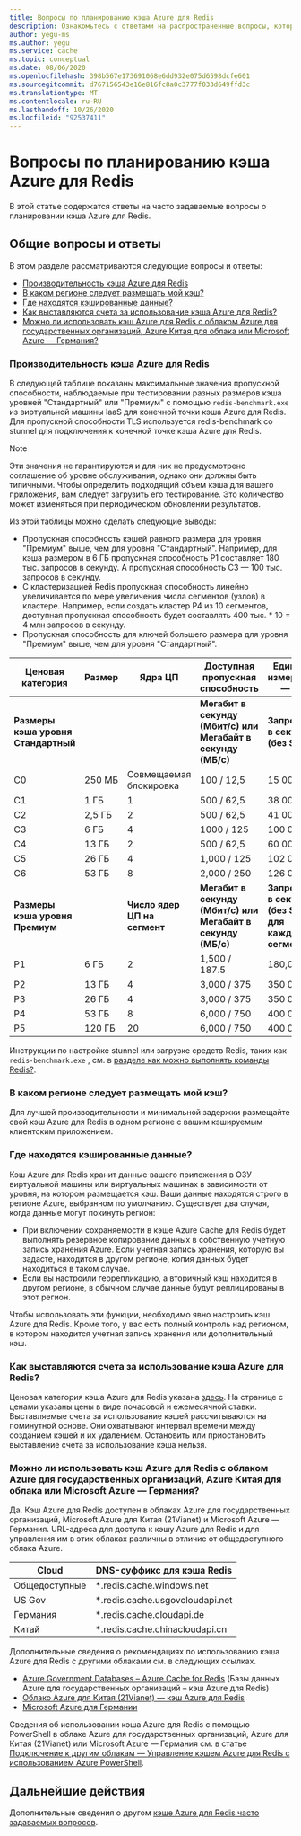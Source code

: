```yaml
---
title: Вопросы по планированию кэша Azure для Redis
description: Ознакомьтесь с ответами на распространенные вопросы, которые помогут спланировать кэш Azure для Redis.
author: yegu-ms
ms.author: yegu
ms.service: cache
ms.topic: conceptual
ms.date: 08/06/2020
ms.openlocfilehash: 398b567e173691068e6dd932e075d6598dcfe601
ms.sourcegitcommit: d767156543e16e816fc8a0c3777f033d649ffd3c
ms.translationtype: MT
ms.contentlocale: ru-RU
ms.lasthandoff: 10/26/2020
ms.locfileid: "92537411"
---
```

# <a name="azure-cache-for-redis-planning-faqs"></a>Вопросы по планированию кэша Azure для Redis

В этой статье содержатся ответы на часто задаваемые вопросы о планировании кэша Azure для Redis.

## <a name="common-questions-and-answers"></a>Общие вопросы и ответы
В этом разделе рассматриваются следующие вопросы и ответы:

* [Производительность кэша Azure для Redis](#azure-cache-for-redis-performance)
* [В каком регионе следует размещать мой кэш?](#in-what-region-should-i-locate-my-cache)
* [Где находятся кэшированные данные?](#where-do-my-cached-data-reside)
* [Как выставляются счета за использование кэша Azure для Redis?](#how-am-i-billed-for-azure-cache-for-redis)
* [Можно ли использовать кэш Azure для Redis с облаком Azure для государственных организаций, Azure Китая для облака или Microsoft Azure — Германия?](#can-i-use-azure-cache-for-redis-with-azure-government-cloud-azure-china-21vianet-cloud-or-microsoft-azure-germany)

### <a name="azure-cache-for-redis-performance"></a>Производительность кэша Azure для Redis
В следующей таблице показаны максимальные значения пропускной способности, наблюдаемые при тестировании разных размеров кэша уровней "Стандартный" или "Премиум" с помощью `redis-benchmark.exe` из виртуальной машины IaaS для конечной точки кэша Azure для Redis. Для пропускной способности TLS используется redis-benchmark со stunnel для подключения к конечной точке кэша Azure для Redis.

>[!NOTE] 
>Эти значения не гарантируются и для них не предусмотрено соглашение об уровне обслуживания, однако они должны быть типичными. Чтобы определить подходящий объем кэша для вашего приложения, вам следует загрузить его тестирование.
>Это количество может изменяться при периодическом обновлении результатов.
>

Из этой таблицы можно сделать следующие выводы:

* Пропускная способность кэшей равного размера для уровня "Премиум" выше, чем для уровня "Стандартный". Например, для кэша размером в 6 ГБ пропускная способность P1 составляет 180 тыс. запросов в секунду. А пропускная способность C3 — 100 тыс. запросов в секунду.
* С кластеризацией Redis пропускная способность линейно увеличивается по мере увеличения числа сегментов (узлов) в кластере. Например, если создать кластер P4 из 10 сегментов, доступная пропускная способность будет составлять 400 тыс. * 10 = 4 млн запросов в секунду.
* Пропускная способность для ключей большего размера для уровня "Премиум" выше, чем для уровня "Стандартный".

| Ценовая категория | Размер | Ядра ЦП | Доступная пропускная способность | Единица измерения — КБ | Единица измерения — КБ |
| --- | --- | --- | --- | --- | --- |
| **Размеры кэша уровня Стандартный** | | |**Мегабит в секунду (Мбит/с) или Мегабайт в секунду (МБ/с)** |**Запросов в секунду (без SSL)** |**Запросов в секунду (с SSL)** |
| C0 | 250 МБ | Совмещаемая блокировка | 100 / 12,5  |  15 000 |   7500 |
| C1 |   1 ГБ | 1      | 500 / 62,5  |  38 000 |  20 720 |
| C2 | 2,5 ГБ | 2      | 500 / 62,5  |  41 000 |  37 000 |
| C3 |   6 ГБ | 4      | 1000 / 125  | 100 000 |  90 000 |
| C4 |  13 ГБ | 2      | 500 / 62,5  |  60 000 |  55 000 |
| C5 |  26 ГБ | 4      | 1,000 / 125 | 102 000 |  93 000 |
| C6 |  53 ГБ | 8      | 2,000 / 250 | 126 000 | 120 000 |
| **Размеры кэша уровня Премиум** | |**Число ядер ЦП на сегмент** | **Мегабит в секунду (Мбит/с) или Мегабайт в секунду (МБ/с)** |**Запросов в секунду (без SSL) для каждого сегмента** |**Запросов в секунду (с SSL) для каждого сегмента** |
| P1 |   6 ГБ |  2 | 1,500 / 187.5 | 180,000 | 172 000 |
| P2 |  13 ГБ |  4 | 3,000 / 375   | 350 000 | 341 000 |
| P3 |  26 ГБ |  4 | 3,000 / 375   | 350 000 | 341 000 |
| P4 |  53 ГБ |  8 | 6,000 / 750   | 400 000 | 373 000 |
| P5 | 120 ГБ | 20 | 6,000 / 750   | 400 000 | 373 000 |

Инструкции по настройке stunnel или загрузке средств Redis, таких как `redis-benchmark.exe` , см. в [разделе как можно выполнять команды Redis?](cache-development-faq.md#how-can-i-run-redis-commands).

### <a name="in-what-region-should-i-locate-my-cache"></a>В каком регионе следует размещать мой кэш?
Для лучшей производительности и минимальной задержки размещайте свой кэш Azure для Redis в одном регионе с вашим кэшируемым клиентским приложением.

### <a name="where-do-my-cached-data-reside"></a>Где находятся кэшированные данные?
Кэш Azure для Redis хранит данные вашего приложения в ОЗУ виртуальной машины или виртуальных машинах в зависимости от уровня, на котором размещается кэш. Ваши данные находятся строго в регионе Azure, выбранном по умолчанию. Существует два случая, когда данные могут покинуть регион:
* При включении сохраняемости в кэше Azure Cache для Redis будет выполнять резервное копирование данных в собственную учетную запись хранения Azure. Если учетная запись хранения, которую вы задасте, находится в другом регионе, копия данных будет находиться в таком случае.
* Если вы настроили георепликацию, а вторичный кэш находится в другом регионе, в обычном случае данные будут реплицированы в этот регион.

Чтобы использовать эти функции, необходимо явно настроить кэш Azure для Redis. Кроме того, у вас есть полный контроль над регионом, в котором находится учетная запись хранения или дополнительный кэш.

### <a name="how-am-i-billed-for-azure-cache-for-redis"></a>Как выставляются счета за использование кэша Azure для Redis?
Ценовая категория кэша Azure для Redis указана [здесь](https://azure.microsoft.com/pricing/details/cache/). На странице с ценами указаны цены в виде почасовой и ежемесячной ставки. Выставляемые счета за использование кэшей рассчитываются на поминутной основе. Они охватывают интервал времени между созданием кэшей и их удалением. Остановить или приостановить выставление счета за использование кэша нельзя.

### <a name="can-i-use-azure-cache-for-redis-with-azure-government-cloud-azure-china-21vianet-cloud-or-microsoft-azure-germany"></a>Можно ли использовать кэш Azure для Redis с облаком Azure для государственных организаций, Azure Китая для облака или Microsoft Azure — Германия?
Да. Кэш Azure для Redis доступен в облаках Azure для государственных организаций, Microsoft Azure для Китая (21Vianet) и Microsoft Azure — Германия. URL-адреса для доступа к кэшу Azure для Redis и для управления им в этих облаках различны в отличие от общедоступного облака Azure.

| Cloud   | DNS-суффикс для кэша Redis            |
|---------|---------------------------------|
| Общедоступные  | *.redis.cache.windows.net       |
| US Gov  | *.redis.cache.usgovcloudapi.net |
| Германия | *.redis.cache.cloudapi.de       |
| Китай   | *.redis.cache.chinacloudapi.cn  |

Дополнительные сведения о рекомендациях по использованию кэша Azure для Redis с другими облаками см. в следующих ссылках.

- [Azure Government Databases – Azure Cache for Redis](../azure-government/compare-azure-government-global-azure.md) (Базы данных Azure для государственных организаций – кэш Azure для Redis)
- [Облако Azure для Китая (21Vianet) — кэш Azure для Redis](https://www.azure.cn/home/features/redis-cache/)
- [Microsoft Azure для Германии](https://azure.microsoft.com/overview/clouds/germany/)

Сведения об использовании кэша Azure для Redis с помощью PowerShell в облаке Azure для государственных организаций, Azure для Китая (21Vianet) или Microsoft Azure — Германия см. в статье [Подключение к другим облакам — Управление кэшем Azure для Redis с использованием Azure PowerShell](cache-how-to-manage-redis-cache-powershell.md#how-to-connect-to-other-clouds).

## <a name="next-steps"></a>Дальнейшие действия

Дополнительные сведения о другом [кэше Azure для Redis часто задаваемых вопросов](cache-faq.md).